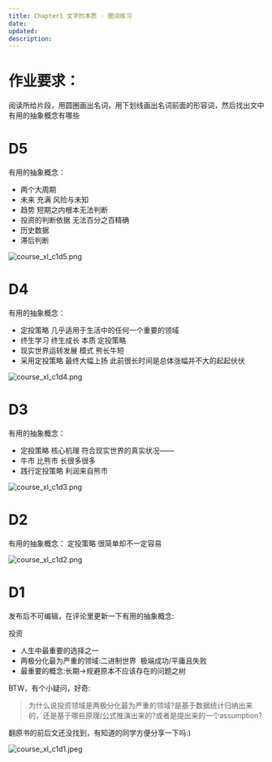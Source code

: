 ```yaml
---
title: Chapter1 文字的本质 · 圈词练习
date: 
updated: 
description: 
---
```




# 作业要求：
阅读所给片段，用圆圈画出名词，用下划线画出名词前面的形容词，然后找出文中有用的抽象概念有哪些


# D5


有用的抽象概念：
* 两个大周期
* 未来 充满 风险与未知
* 趋势 短期之内根本无法判断
* 投资的判断依据 无法百分之百精确
* 历史数据
* 滞后判断


![course_xl_c1d5.png](https://ishanshan.zoomquiet.top/share/course_xl_c1d5.png#width=350)





# D4


有用的抽象概念：
* 定投策略 几乎适用于生活中的任何一个重要的领域
* 终生学习 终生成长 本质 定投策略
* 现实世界运转发展 模式 熊长牛短
* 采用定投策略 最终大幅上扬 此前很长时间是总体涨幅并不大的起起伏伏


![course_xl_c1d4.png](https://ishanshan.zoomquiet.top/share/course_xl_c1d4.png#width=350)

# D3


有用的抽象概念：
* 定投策略 核心机理 符合现实世界的真实状况——
* 牛市 比熊市 长很多很多
* 践行定投策略 利润来自熊市


![course_xl_c1d3.png](https://ishanshan.zoomquiet.top/share/course_xl_c1d3.png#width=350)

# D2


有用的抽象概念：
定投策略 很简单却不一定容易


![course_xl_c1d2.png](https://ishanshan.zoomquiet.top/share/course_xl_c1d2.png#width=350)

# D1


发布后不可编辑，在评论里更新一下有用的抽象概念:


投资


- 人生中最重要的选择之一
- 两极分化最为严重的领域:二进制世界  极端成功/平庸且失败
- 最重要的概念:长期->规避原本不应该存在的问题之树



BTW，有个小疑问，好奇:

> 为什么说投资领域是两极分化最为严重的领域?是基于数据统计归纳出来的，还是基于哪些原理/公式推演出来的?或者是提出来的一个assumption?

翻原书的前后文还没找到，有知道的同学方便分享一下吗:)

![course_xl_c1d1.jpeg](https://ishanshan.zoomquiet.top/share/course_xl_c1d1.jpeg#width=350)

